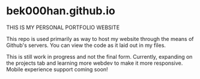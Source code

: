 # bek000han.github.io

THIS IS MY PERSONAL PORTFOLIO WEBSITE

This repo is used primarily as way to host my website through the means of Github's servers.
You can view the code as it laid out in my files.

This is still work in progress and not the final form.
Currently, expanding on the projects tab and learning more webdev to make it more responsive.
Mobile experience support coming soon!

